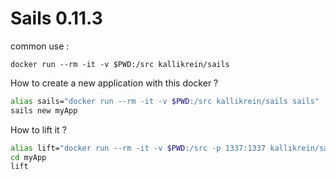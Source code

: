 # Sails 0.11.3

common use : 

```docker run --rm -it -v $PWD:/src kallikrein/sails```

How to create a new application with this docker ?

```bash
alias sails="docker run --rm -it -v $PWD:/src kallikrein/sails sails"
sails new myApp
```

How to lift it ?

```bash
alias lift="docker run --rm -it -v $PWD:/src -p 1337:1337 kallikrein/sails sails lift"
cd myApp
lift
```
